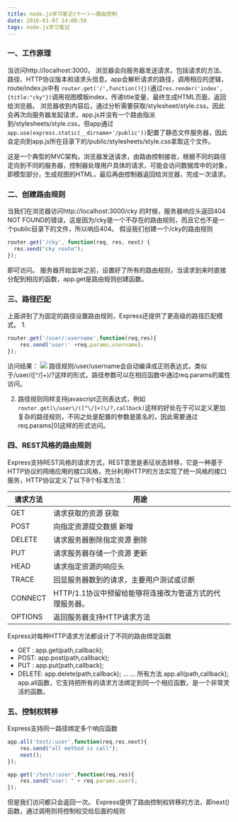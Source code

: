 ```yaml
---
title: node.js学习笔记(十一)——路由控制
date: 2016-01-07 14:08:50
tags: node.js学习笔记
---
```

### 一、工作原理
当访问http://localhost:3000， 浏览器会向服务器发送请求，包括请求的方法、路径、HTTP协议版本和请求头信息。app会解析请求的路径，调用相应的逻辑，route/index.js中有 `router.get('/',function(){})`通过`res.render('index',{title:"cky"})`调用视图模板index，传递title变量，最终生成HTML页面，返回给浏览器。
浏览器收到内容后，通过分析需要获取/stylesheet/style.css，因此会再次向服务器发起请求，app.js并没有一个路由指派到/stylesheets/style.css，但app通过`app.use(express.static(__dirname+'/public'))`配置了静态文件服务器，因此会定向到app.js所在目录下的/public/stylesheets/style.css拿取这个文件。

这是一个典型的MVC架构，浏览器发送请求，由路由控制接收，根据不同的路径定向到不同的服务器，控制器处理用户具体的请求，可能会访问数据库中的对象，即模型部分，生成视图的HTML，最后再由控制器返回给浏览器，完成一次请求。

### 二、创建路由规则
当我们在浏览器访问http://localhost:3000/cky 的时候，服务器响应头返回404 NOT FOUND的错误，这是因为/cky是一个不存在的路由规则，而且它也不是一个public目录下的文件，所以响应404。
假设我们创建一个/cky的路由规则
```javascript
router.get('/cky', function(req, res, next) {
  res.send("cky route");
});

```
即可访问。
服务器开始监听之前，设置好了所有的路由规则，当请求到来时直接分配到相应的函数，app.get是路由规则创建函数。

### 三、路径匹配
上面讲到了为固定的路径设置路由规则，Express还提供了更高级的路径匹配模式。
1.
```javascript
router.get('/user/:username',function(req,res){
    res.send('user:' +req.params.username);
});
```
访问结果：
![](http://i4.tietuku.com/52a6b8b573c8450b.jpg)
路径规则/user/username会自动编译成正则表达式，类似于\/user\/([^\/]+)\/?这样的形式，路径参数可以在相应函数中通过req.params的属性访问。

2. 路径规则同样支持javascript正则表达式，例如`router.get(\/user\/([^\/]+)\/?,callback)`这样的好处在于可以定义更加复杂的路径规则，不同之处是配置的参数是匿名的，因此需要通过req.params[0]这样的形式访问。

### 四、REST风格的路由规则
Express支持REST风格的请求方式，REST意思是表征状态转移，它是一种基于HTTP协议的网络应用的接口风格，充分利用HTTP的方法实现了统一风格的接口服务，HTTP协议定义了以下8个标准方法：

|请求方法|用途|
|---|---|
|GET|请求获取的资源 获取|
|POST|向指定资源提交数据 新增|
|DELETE|请求服务器删除指定资源 删除|
|PUT|请求服务器存储一个资源 更新|
|HEAD|请求指定资源的响应头|
|TRACE|回显服务器数到的请求，主要用户测试或诊断|
|CONNECT|HTTP/1.1协议中预留给能够将连接改为管道方式的代理服务器。|
|OPTIONS|返回服务器支持HTTP请求方法|

Express对每种HTTP请求方法都设计了不同的路由绑定函数 
- GET : app.get(path,callback);
- POST: app.post(path,callback);
- PUT : app.put(path,callback);
- DELETE: app.delete(path,callback);
...
...
所有方法 app.all(path,callback);
app.all函数，它支持把所有的请求方法绑定到同一个相应函数，是一个非常灵活的函数。

### 五、控制权转移
Express支持同一路径绑定多个响应函数
```javascript
app.all('test/:user',function(req,res,next){
    res.send("all method is call");
    next();
});

app.get('/test/:user',function(req,res){
    res.send("user: " + req.params.user); 
});
```
但是我们访问都只会返回一次。
Express提供了路由控制权转移的方法，即next()函数，通过调用则将控制权交给后面的规则